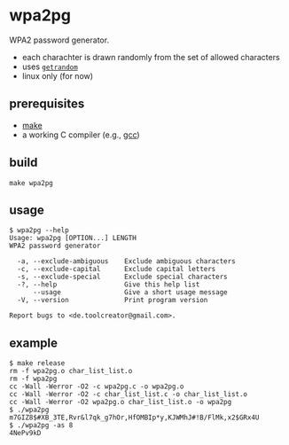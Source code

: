 # wpa2pg

WPA2 password generator.

- each charachter is drawn randomly from the set of allowed characters
- uses [`getrandom`](https://man7.org/linux/man-pages/man2/getrandom.2.html)
- linux only (for now)

## prerequisites

- [make](https://www.gnu.org/software/make/)
- a working C compiler (e.g., [gcc](https://gcc.gnu.org/))

## build

```
make wpa2pg
```

## usage

```
$ wpa2pg --help
Usage: wpa2pg [OPTION...] LENGTH
WPA2 password generator

  -a, --exclude-ambiguous    Exclude ambiguous characters
  -c, --exclude-capital      Exclude capital letters
  -s, --exclude-special      Exclude special characters
  -?, --help                 Give this help list
      --usage                Give a short usage message
  -V, --version              Print program version

Report bugs to <de.toolcreator@gmail.com>.
```

## example

```
$ make release
rm -f wpa2pg.o char_list_list.o
rm -f wpa2pg
cc -Wall -Werror -O2 -c wpa2pg.c -o wpa2pg.o
cc -Wall -Werror -O2 -c char_list_list.c -o char_list_list.o
cc -Wall -Werror -O2 wpa2pg.o char_list_list.o -o wpa2pg
$ ./wpa2pg
m7GIZ8$#XB_3TE,Rvr&l7qk_g7hOr,HfOMBIp*y,KJWMhJ#!B/FlMk,x2$GRx4U
$ ./wpa2pg -as 8
4NePv9kD
```
